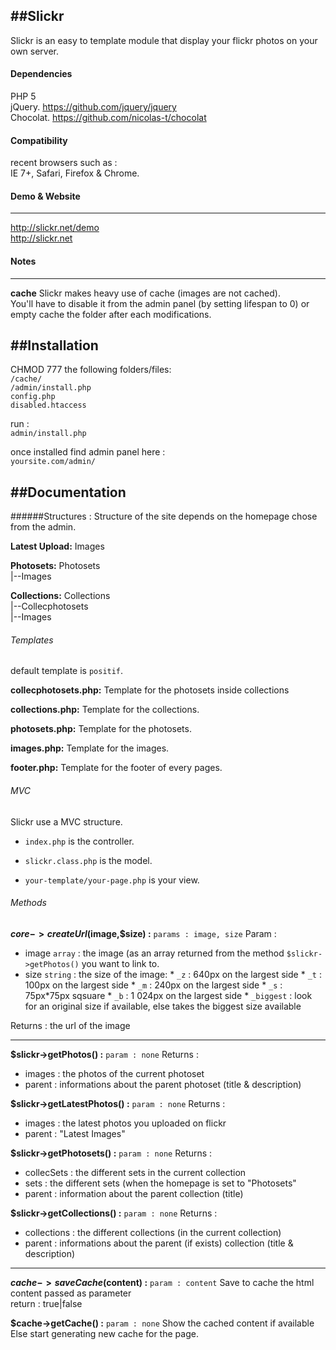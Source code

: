 ﻿##Slickr
-----------
Slickr is an easy to template module that display your flickr photos on your own server.

#### Dependencies
 PHP 5  
 jQuery. https://github.com/jquery/jquery  
 Chocolat. https://github.com/nicolas-t/chocolat


#### Compatibility
recent browsers such as :  
 IE 7+, Safari, Firefox & Chrome.

#### Demo & Website
-----------
 http://slickr.net/demo  
 http://slickr.net

#### Notes
-----------
**cache**
 Slickr makes heavy use of cache (images are not cached).  
 You'll have to disable it from the admin panel (by setting lifespan to 0) or empty cache the folder after each modifications.  


##Installation
-----------
 CHMOD 777 the following folders/files:  
 `/cache/`  
 `/admin/install.php`  
 `config.php`  
 `disabled.htaccess`  

run :  
 `admin/install.php`  
 
once installed find admin panel here :  
  `yoursite.com/admin/`  

##Documentation
-----------

######Structures :
 Structure of the site depends on the homepage chose from the admin.  

**Latest Upload:**
 Images  

**Photosets:**
 Photosets  
 |--Images  

**Collections:**
 Collections  
 |--Collecphotosets  
    |--Images  


###### Templates 
 default template is `positif`.

**collecphotosets.php:**
 Template for the photosets inside collections

**collections.php:**
 Template for the collections.

**photosets.php:**
 Template for the photosets.

**images.php:**
 Template for the images.

**footer.php:**
 Template for the footer of every pages.
 
###### MVC
 Slickr use a MVC structure.

 * `index.php` is the controller.
 
 * `slickr.class.php` is the model.
 
 * `your-template/your-page.php` is your view.
 
###### Methods
 **$core->createUrl($image,$size) :** `params : image, size`
 Param :
 * image `array` : the image (as an array returned from the method `$slickr->getPhotos()` you want to link to.
 * size `string` : the size of the image:
		* `_z` : 640px on the largest side
		* `_t` : 100px on the largest side
		* `_m` : 240px on the largest side
		* `_s` : 75px*75px sqsuare
		* `_b` : 1 024px on the largest side
		* `_biggest` : look for an original size if available, else takes the biggest size available

 Returns :
 the url of the image

-----------

**$slickr->getPhotos() :** `param : none`
 Returns :
 * images : the photos of the current photoset
 * parent : informations about the parent photoset (title & description)

**$slickr->getLatestPhotos() :** `param : none`
 Returns :
 * images : the latest photos you uploaded on flickr
 * parent : "Latest Images"

**$slickr->getPhotosets() :** `param : none`
 Returns :
 * collecSets : the different sets in the current collection
 * sets : the different sets (when the homepage is set to "Photosets"
 * parent : information about the parent collection (title)

**$slickr->getCollections() :** `param : none`
 Returns :
 * collections : the different collections (in the current collection)
 * parent : informations about the parent (if exists) collection (title & description)

-----------

**$cache->saveCache($content) :** `param : content`
 Save to cache the html content passed as parameter  
 return : true|false

**$cache->getCache() :** `param : none`
 Show the cached content if available  
 Else start generating new cache for the page.
